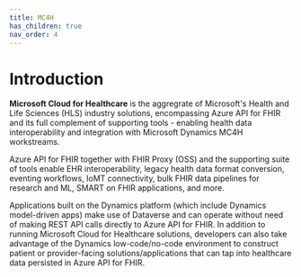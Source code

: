```yaml
---
title: MC4H
has_children: true
nav_order: 4
---
```


# Introduction 
**Microsoft Cloud for Healthcare** is the aggregrate of Microsoft's Health and Life Sciences (HLS) industry solutions, encompassing Azure API for FHIR and its full complement of supporting tools - enabling health data interoperability and integration with Microsoft Dynamics MC4H workstreams.

Azure API for FHIR together with FHIR Proxy (OSS) and the supporting suite of tools enable EHR interoperability, legacy health data format conversion, eventing workflows, IoMT connectivity, bulk FHIR data pipelines for research and ML, SMART on FHIR applications, and more.

Applications built on the Dynamics platform (which include Dynamics model-driven apps) make use of Dataverse and can operate without need of making REST API calls directly to Azure API for FHIR. In addition to running Microsoft Cloud for Healthcare solutions, developers can also take advantage of the Dynamics low-code/no-code environment to construct patient or provider-facing solutions/applications that can tap into healthcare data persisted in Azure API for FHIR.
